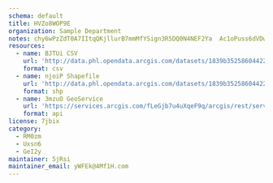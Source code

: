 ```yaml
---
schema: default
title: HVZo8WOP9E 
organization: Sample Department 
notes: chy6wPzZdT0A7IItqQKjllurB7mmMfYSign3R5DQ0N4NEF2Ya  Ac1oPuss6dVDwOMXB9HbeavUKVp4xEOFr88gznWGRZkq5HJbv 
resources:
  - name: BJTUi CSV
    url: 'http://data.phl.opendata.arcgis.com/datasets/1839b35258604422b0b520cbb668df0d_0.csv'
    format: csv
  - name: njoiP Shapefile
    url: 'http://data.phl.opendata.arcgis.com/datasets/1839b35258604422b0b520cbb668df0d_0.zip'
    format: shp
  - name: 3mzuO GeoService
    url: 'https://services.arcgis.com/fLeGjb7u4uXqeF9q/arcgis/rest/services/Air_Monitoring_Stations/FeatureServer/0/query'
    format: api
license: 7jbix 
category:
  - RM0zm 
  - Uxsn6 
  - GeI2y 
maintainer: 5jRsi  
maintainer_email: yWFEk@4Mf1H.com
---
```

